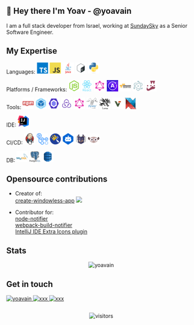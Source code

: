 ## 👋  Hey there I'm Yoav - @yoavain

I am a full stack developer from Israel, working at [SundaySky](https://sundaysky.com/) as a Senior Software Engineer.

## My Expertise
<p>
    <span>Languages:</span>
	<img src="https://raw.githubusercontent.com/yoavain/yoavain/main/resources/typescript-plain.svg" alt="typescript" title="TypeScript" width="30" height="30"/>
	<img src="https://raw.githubusercontent.com/yoavain/yoavain/main/resources/javascript-original.svg" alt="javascript" title="JavaScript" width="30" height="30"/>
	<img src="https://raw.githubusercontent.com/yoavain/yoavain/main/resources/java-original-wordmark.svg" alt="java" title="Java" width="30" height="30"/>
	<img src="https://raw.githubusercontent.com/yoavain/yoavain/main/resources/bash.svg" alt="bash" title="Bash" width="30" height="30"/>
	<img src="https://raw.githubusercontent.com/yoavain/yoavain/main/resources/python-original.svg" alt="python" title="Python" width="30" height="30"/>
</p>

<p>
    <span>Platforms / Frameworks:</span>
    <img src="https://raw.githubusercontent.com/yoavain/yoavain/main/resources/nodejs-original.svg" alt="nodejs" title="NodeJS" width="30" height="30"/>
    <img src="https://raw.githubusercontent.com/yoavain/yoavain/main/resources/react-original-wordmark.svg" alt="react" title="React" width="30" height="30"/>
	<img src="https://raw.githubusercontent.com/yoavain/yoavain/main/resources/graphql-120.png" alt="graphql" width="30" title="GraphQL" height="30"/>
	<img src="https://raw.githubusercontent.com/yoavain/yoavain/main/resources/apollo-120.png" alt="apollo-graphql" title="Apollo GraphQL" width="30" height="30"/>
	<img src="https://raw.githubusercontent.com/yoavain/yoavain/main/resources/amazonwebservices-original-wordmark.svg" alt="amazonwebservices" title="AWS" width="30" height="30"/>
    <img src="https://raw.githubusercontent.com/yoavain/yoavain/main/resources/electron-original.svg" alt="electron" title="Electron" width="30" height="30"/>
    <img src="https://raw.githubusercontent.com/yoavain/yoavain/main/resources/jest.png" alt="jest" title="Jest" width="30" height="30"/>   
</p>

<p>
    <span>Tools:</span>
    <img src="https://raw.githubusercontent.com/yoavain/yoavain/main/resources/npm-original-wordmark.svg" alt="npm" title="NPM" width="30" height="30"/>
    <img src="https://raw.githubusercontent.com/yoavain/yoavain/main/resources/webpack-original.svg" alt="webpack" title="Webpack" width="30" height="30"/>
    <img src="https://raw.githubusercontent.com/yoavain/yoavain/main/resources/eslint.svg" alt="eslint" title="ESLint" width="30" height="30"/>
    <img src="https://raw.githubusercontent.com/yoavain/yoavain/main/resources/redux.svg" alt="redux" title="Redux" width="30" height="30"/>
    <img src="https://raw.githubusercontent.com/yoavain/yoavain/main/resources/graphql-120.png" alt="graphql-code-generator" title="GraphQL Code Generator" width="30" height="30"/>
    <img src="https://raw.githubusercontent.com/yoavain/yoavain/main/resources/flyway-logo-tm.png" alt="flyway" title="Flyway" width="30" height="30"/>
    <img src="https://raw.githubusercontent.com/yoavain/yoavain/main/resources/lerna.png" alt="lerna" title="Lerna" width="30" height="30"/>
    <img src="https://raw.githubusercontent.com/yoavain/yoavain/main/resources/verdaccio.png" alt="verdaccio" title="Verdaccio" width="30" height="30"/>
    <img src="https://raw.githubusercontent.com/yoavain/yoavain/main/resources/nsis.png" alt="nsis" title="nsis" width="30" height="30"/>
</p>

<p>
    <span>IDE:</span>
    <img src="https://raw.githubusercontent.com/yoavain/yoavain/main/resources/IntelliJ.png" alt="IntelliJ" title="IntelliJ" width="30" height="30"/>
</p>
  
<p>
    <span>CI/CD:</span>
    <img src="https://raw.githubusercontent.com/yoavain/yoavain/main/resources/jenkins-original.svg" alt="Jenkins" title="Jenkins" width="30" height="30"/>
    <img src="https://raw.githubusercontent.com/yoavain/yoavain/main/resources/actions-icon-actions.svg" alt="GitHub actions" title="GitHub actions" width="30" height="30"/>
    <img src="https://raw.githubusercontent.com/yoavain/yoavain/main/resources/renovate.png" alt="Renovate" title="Renovate" width="30" height="30"/>
    <img src="https://raw.githubusercontent.com/yoavain/yoavain/main/resources/dependabot.png" alt="Dependabot" title="Dependabot" width="30" height="30"/>
    <img src="https://raw.githubusercontent.com/yoavain/yoavain/main/resources/snyk.svg" alt="Snyk" title="Snyk" width="30" height="30"/>
    <img src="https://raw.githubusercontent.com/yoavain/yoavain/main/resources/lgtm.png" alt="LGTM" title="LGTM" width="30" height="30"/>
</p>

<p >
    <span>DB:</span>
	<img src="https://raw.githubusercontent.com/yoavain/yoavain/main/resources/mysql-original-wordmark.svg" alt="mysql" title="MySQL" width="30" height="30"/>
	<img src="https://raw.githubusercontent.com/yoavain/yoavain/main/resources/postgresql-original-wordmark.svg" alt="postgresql" title="PostgreSQL" width="30" height="30"/>
	<img src="https://raw.githubusercontent.com/yoavain/yoavain/main/resources/DynamoDB.png" alt="dynamodb" title="DynamoDB" width="30" height="30"/>
</p>

## Opensource contributions
- Creator of:  
[create-windowless-app](https://github.com/yoavain/create-windowless-app) <a align="center" href="https://nodei.co/npm/create-windowless-app/"><img src="https://nodei.co/npm/create-windowless-app.png?compact=true"></a>  

- Contributor for:  
[node-notifier](https://github.com/mikaelbr/node-notifier)  
[webpack-build-notifier](https://github.com/RoccoC/webpack-build-notifier)  
[IntelliJ IDE Extra Icons plugin](https://github.com/jonathanlermitage/intellij-extra-icons-plugin)  

## Stats
<p align="center">
	<img src="https://github-readme-stats.vercel.app/api?username=yoavain&show_icons=true&theme=blue-green" alt="yoavain" />
</p>

## Get in touch
<p>
    <a href="https://twitter.com/yoavain" target="blank">
        <img src="https://cdn.jsdelivr.net/npm/simple-icons@3.0.1/icons/twitter.svg" alt="yoavain" height="30" width="30" />
    </a>
    <a href="https://linkedin.com/in/yoavvainrich" target="blank">
        <img src="https://cdn.jsdelivr.net/npm/simple-icons@3.0.1/icons/linkedin.svg" alt="xxx" height="30" width="30" />
    </a>
    <a href="https://dev.to/yoavain" target="blank">
        <img src="https://cdn.jsdelivr.net/npm/simple-icons@3.0.1/icons/dev-dot-to.svg" alt="xxx" height="30" width="30" />
    </a>
</p>

##
<p  align="center">
  <img src="https://komarev.com/ghpvc/?username=yoavain" alt="visitors"/>
</p>
